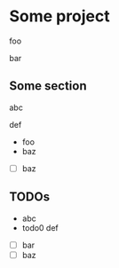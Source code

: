 # Some project

foo

bar

## Some section

abc

def

- foo
- baz
- [ ] baz

## TODOs

- abc
- todo0 def
- [ ] bar
- [ ] baz

